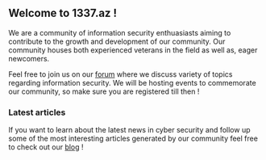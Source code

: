 ## Welcome to 1337.az !

We are a community of information security enthuasiasts aiming to contribute to the growth and development of our community. Our community houses both experienced veterans in the field as well as, eager newcomers. 

Feel free to join us on our [forum](https:\\forum.1337.az) where we discuss variety of topics regarding information security. We will be hosting events to commemorate our community, so make sure you are registered till then ! 


### Latest articles

  If you want to learn about the latest news in cyber security and follow up some of the most interesting articles generated by our community feel free to check out our [blog](/1337-posts) !
